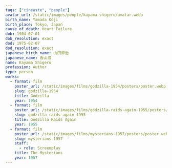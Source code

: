 ```yaml
---
tags: ["cineaste", "people"]
avatar_url: /static/images/people/kayama-shigeru/avatar.webp
birth_name: Yamada Kôji
birth_place: Tokyo, Japan
cause_of_death: Heart Failure
dob: 1904-07-01
dob_resolution: exact
dod: 1975-02-07
dod_resolution: exact
japanese_birth_name: 山田鉀治
japanese_name: 香山滋
name: Kayama Shigeru
profession: Author
type: person
works:
  - format: film
    poster_url: /static/images/films/godzilla-1954/posters/poster.webp
    slug: godzilla-1954
    title: Godzilla
    year: 1954
  - format: film
    poster_url: /static/images/films/godzilla-raids-again-1955/posters/poster.webp
    slug: godzilla-raids-again-1955
    title: Godzilla Raids Again
    year: 1955
  - format: film
    poster_url: /static/images/films/mysterians-1957/posters/poster.webp
    slug: mysterians-1957
    staff:
      - role: Screenplay
    title: The Mysterians
    year: 1957
---
```

